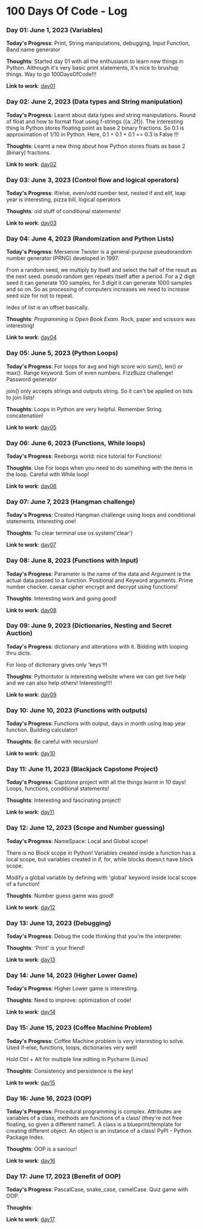 # 100 Days Of Code - Log

### Day 01: June 1, 2023 (Variables)

**Today's Progress**: Print, String manipulations, debugging, Input 
Function, Band name generator

**Thoughts**: Started day 01 with all the enthusiasm to learn new things in 
Python. Although it's very basic print statements, it's nice to brushup things.
Way to go 100DaysOfCode!!!

**Link to work**: [day01](day01/main.py)

### Day 02: June 2, 2023 (Data types and String manipulation)

**Today's Progress**: Learnt about data types and string manipulations. 
Round of float and how to format float using f-strings ({a:.2f}). The 
interesting thing is Python stores floating point as base 2 binary fractions.
So 0.1 is approximation of 1/10 in Python.
Here, 0.1 + 0.1 + 0.1 == 0.3 is False !!!

**Thoughts**: Learnt a new thing about how Python stores floats as base 2 
(binary) fractions.

**Link to work**: [day02](day02/main.py)

### Day 03: June 3, 2023 (Control flow and logical operators)

**Today's Progress**: If/else, even/odd number test, nested if and elif, 
leap year is interesting, pizza bill, logical operators

**Thoughts**: old stuff of conditional statements!

**Link to work**: [day03](day03/main.py)

### Day 04: June 4, 2023 (Randomization and Python Lists)

**Today's Progress**: Mersenne Twister is a general-purpose pseudorandom 
number generator (PRNG) developed in 1997. 

From a random seed, we multiply by itself and select the half of the result 
as the next seed. pseudo random gen repeats itself after a period. For a 2 
digit seed it can generate 100 samples, for 3 digit it can generate 1000 
samples and so on. So as processing of computers increases we need to 
increase seed size for not to repeat.

Index of list is an offset basically.

**Thoughts**: *Programming is Open Book Exam*. Rock, paper and scissors was 
interesting!

**Link to work**: [day04](day04/main.py)

### Day 05: June 5, 2023 (Python Loops)

**Today's Progress**: For loops for avg and high score w/o sum(), len() or max(). Range keyword. Sum of even numbers. FizzBuzz challenge! Password generator

join() only accepts strings and outputs string. So it can't be applied on lists to join lists! 

**Thoughts**: Loops in Python are very helpful. Remember String concatenation!

**Link to work**: [day05](day05/main.py)

### Day 06: June 6, 2023 (Functions, While loops)

**Today's Progress**: Reeborgs world: nice tutorial for Functions! 


**Thoughts**: Use For loops when you need to do something with the items in the loop. Careful with While loop!

**Link to work**: [day06](day06/main.py)

### Day 07: June 7, 2023 (Hangman challenge)

**Today's Progress**: Created Hangman challenge using loops and conditional 
statements. Interesting one!

**Thoughts**: To clear terminal use os.system('clear')

**Link to work**: [day07](day07/main.py)

### Day 08: June 8, 2023 (Functions with Input)

**Today's Progress**: Parameter is the name of the data and Argument is the 
actual data passed to a function. Positional and Keyword arguments. Prime 
number checker. caesar cipher encrypt and decrypt using functions!

**Thoughts**: Interesting work and going good!

**Link to work**: [day08](day08/main.py)


### Day 09: June 9, 2023 (Dictionaries, Nesting and Secret Auction)

**Today's Progress**: dictionary and alterations with it. Bidding with 
looping thru dicts.

For loop of dictionary gives only 'keys'!!!

**Thoughts**: Pythontutor is interesting website where we can get live help 
and we can also help others! Interesting!!!!

**Link to work**: [day09](day09/main.py)

### Day 10: June 10, 2023 (Functions with outputs)

**Today's Progress**: Functions with output, days in month using leap year 
function. Building calculator!

**Thoughts**: Be careful with recursion!

**Link to work**: [day10](day10/main.py)

### Day 11: June 11, 2023 (Blackjack Capstone Project)

**Today's Progress**: Capstone project with all the things learnt in 10 days!
Loops, functions, conditional statements!

**Thoughts**: Interesting and fascinating project!

**Link to work**: [day11](day11/main.py)

### Day 12: June 12, 2023 (Scope and Number guessing)

**Today's Progress**: NameSpace: Local and Global scope!

There is no Block scope in Python! Variables created inside a function has 
a local scope, but variables created in if, for, while blocks doesn;t have 
block scope.

Modify a global variable by defining with 'global' keyword inside local 
scope of a function!

**Thoughts**: Number guess game was good!

**Link to work**: [day12](day12/main.py)

### Day 13: June 13, 2023 (Debugging)

**Today's Progress**: Debug the code thinking that you're the interpreter.

**Thoughts**: 'Print' is your friend!

**Link to work**: [day13](day13/main.py)

### Day 14: June 14, 2023 (Higher Lower Game)

**Today's Progress**: Higher Lower game is interesting.

**Thoughts**: Need to improve: optimization of code!

**Link to work**: [day14](day14/main.py)

### Day 15: June 15, 2023 (Coffee Machine Problem)

**Today's Progress**: Coffee Machine problem is very interesting to solve. 
Used if-else, functions, loops, dictionaries very well!

Hold Ctrl + Alt for multiple line editing in Pycharm (Linux)

**Thoughts**: Consistency and persistence is the key!

**Link to work**: [day15](day15/main.py)

### Day 16: June 16, 2023 (OOP)

**Today's Progress**: Procedural programming is complex. 
Attributes are variables of a class, methods are functions of a class! 
(they're not free floating, so given a different name!).
A class is a blueprint/template for creating different object.
An object is an instance of a class!
PyPI - Python Package Index.

**Thoughts**: OOP is a saviour!

**Link to work**: [day16](day16/main.py)

### Day 17: June 17, 2023 (Benefit of OOP)

**Today's Progress**: PascalCase, snake_case, camelCase. Quiz game with OOP. 

**Thoughts**: 

**Link to work**: [day17](day17/main.py)